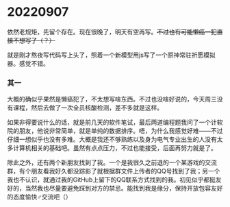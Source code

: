 # 20220907

依然老规矩，先留个存在。现在很晚了，明天有空再写。~~不过也有可能懒癌一犯直接不想写了（？）~~

就是刚才熬夜写代码写上头了，照着一个新模型用js写了一个原神常驻祈愿模拟器。感觉不错。

### 其一

大概的确似乎果然是懒癌犯了，不太想写啥东西。不过也没啥好说的，今天周三没有课程，然后去做了一次全员核酸检测，差不多就是这样。

如果非得要说什么的话，就是前几天的软件笔试，最后两道编程题我问了一个计软院的朋友，他说非常简单，就是单纯的数据排序。唔，为什么我感觉好难——不过仔细一想似乎也没有多难。大概是我还不够熟练以及身为电气专业出生的人没有太多计算机相关的基础吧。虽然有点点压力，不过也能接受，后面再努力就是了。

除此之外，还有两个新朋友找到了我。一个是我很久之前退的一个某游戏的交流群，有个朋友看我好久都没踪影了就根据群文件上传者的QQ号找到了我；另一个我也不认识，就通过我的GitHub上留下的QQ联系方式找到的我。初见似乎都挺友好的，当然我也尽量要避免踩到对方的禁忌。能找到我是缘分，保持开放包容友好的态度愉快♂交流吧（）
